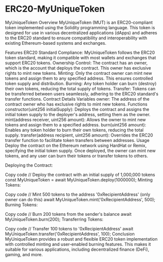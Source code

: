 # ERC20-MyUniqueToken
MyUniqueToken
Overview
MyUniqueToken (MUT) is an ERC20-compliant token implemented using the Solidity programming language. This token is designed for use in various decentralized applications (dApps) and adheres to the ERC20 standard to ensure compatibility and interoperability with existing Ethereum-based systems and exchanges.

Features
ERC20 Standard Compliance: MyUniqueToken follows the ERC20 token standard, making it compatible with most wallets and exchanges that support ERC20 tokens.
Ownership Control: The contract has an owner, which is the account that deploys the contract. This owner has exclusive rights to mint new tokens.
Minting: Only the contract owner can mint new tokens and assign them to any specified address. This ensures controlled token supply and distribution.
Burning: Any token holder can burn (destroy) their own tokens, reducing the total supply of tokens.
Transfer: Tokens can be transferred between users seamlessly, adhering to the ERC20 standard's transfer functions.
Contract Details
Variables
owner: The address of the contract owner who has exclusive rights to mint new tokens.
Functions
constructor(uint256 initialSupply): Deploys the contract and assigns the initial token supply to the deployer's address, setting them as the owner.
mint(address receiver, uint256 amount): Allows the owner to mint new tokens and assign them to a specified address.
burn(uint256 amount): Enables any token holder to burn their own tokens, reducing the total supply.
transfer(address recipient, uint256 amount): Overrides the ERC20 transfer function to facilitate token transfers between addresses.
Usage
Deploy the contract on the Ethereum network using HardHat or Remix, specifying the initial token supply. Once deployed, the owner can mint new tokens, and any user can burn their tokens or transfer tokens to others.


Deploying the Contract:

Copy code
// Deploy the contract with an initial supply of 1,000,000 tokens
const MyUniqueToken = await MyUniqueToken.deploy(1000000);
Minting Tokens:


Copy code
// Mint 500 tokens to the address '0xRecipientAddress' (only owner can do this)
await MyUniqueToken.mint('0xRecipientAddress', 500);
Burning Tokens:


Copy code
// Burn 200 tokens from the sender's balance
await MyUniqueToken.burn(200);
Transferring Tokens:


Copy code
// Transfer 100 tokens to '0xRecipientAddress'
await MyUniqueToken.transfer('0xRecipientAddress', 100);
Conclusion
MyUniqueToken provides a robust and flexible ERC20 token implementation with controlled minting and user-enabled burning features. This makes it suitable for various applications, including decentralized finance (DeFi), gaming, and more.

